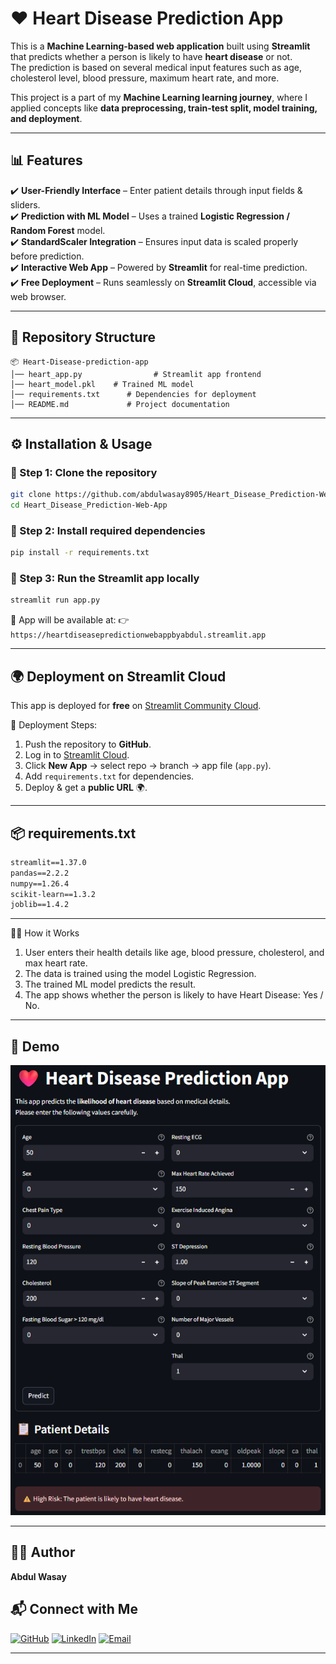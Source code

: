 # ❤️ Heart Disease Prediction App  

This is a **Machine Learning-based web application** built using **Streamlit** that predicts whether a person is likely to have **heart disease** or not.  
The prediction is based on several medical input features such as age, cholesterol level, blood pressure, maximum heart rate, and more.  

This project is a part of my **Machine Learning learning journey**, where I applied concepts like **data preprocessing, train-test split, model training, and deployment**.  

---

## 📊 Features  

✔️ **User-Friendly Interface** – Enter patient details through input fields & sliders.  
✔️ **Prediction with ML Model** – Uses a trained **Logistic Regression / Random Forest** model.  
✔️ **StandardScaler Integration** – Ensures input data is scaled properly before prediction.  
✔️ **Interactive Web App** – Powered by **Streamlit** for real-time prediction.  
✔️ **Free Deployment** – Runs seamlessly on **Streamlit Cloud**, accessible via web browser.  

---

## 📂 Repository Structure

```
📦 Heart-Disease-prediction-app
│── heart_app.py                # Streamlit app frontend
│── heart_model.pkl    # Trained ML model
│── requirements.txt      # Dependencies for deployment
│── README.md             # Project documentation
```


---

## ⚙️ Installation & Usage

### 🔹 Step 1: Clone the repository

```bash
git clone https://github.com/abdulwasay8905/Heart_Disease_Prediction-Web-App.git
cd Heart_Disease_Prediction-Web-App
```

### 🔹 Step 2: Install required dependencies

```bash
pip install -r requirements.txt
```

### 🔹 Step 3: Run the Streamlit app locally

```bash
streamlit run app.py
```
📌 App will be available at:
👉 `https://heartdiseasepredictionwebappbyabdul.streamlit.app`

---

## 🌍 Deployment on Streamlit Cloud

This app is deployed for **free** on [Streamlit Community Cloud](https://streamlit.io/cloud).

🔹 Deployment Steps:

1. Push the repository to **GitHub**.
2. Log in to [Streamlit Cloud](https://streamlit.io/cloud).
3. Click **New App** → select repo → branch → app file (`app.py`).
4. Add `requirements.txt` for dependencies.
5. Deploy & get a **public URL** 🌍.

---

## 📦 requirements.txt

```txt
streamlit==1.37.0
pandas==2.2.2
numpy==1.26.4
scikit-learn==1.3.2
joblib==1.4.2
```

---

🧑‍💻 How it Works
1. User enters their health details like age, blood pressure, cholesterol, and max heart rate.
2. The data is trained using the model Logistic Regression.
3. The trained ML model predicts the result.
4. The app shows whether the person is likely to have Heart Disease: Yes / No.

---

## 📸 Demo

![Heart-Disease-Prediction App Screenshot](HeartDiseaseAppDemo.png)

---

## 👨‍💻 Author

**Abdul Wasay**

## 📬 Connect with Me  

[![GitHub](https://img.shields.io/badge/GitHub-000?style=for-the-badge&logo=github&logoColor=white)](https://github.com/your-abdulwasay8905)
[![LinkedIn](https://img.shields.io/badge/LinkedIn-0A66C2?style=for-the-badge&logo=linkedin&logoColor=white)](www.linkedin.com/in/abdul-wasay-2a602329b)
[![Email](https://img.shields.io/badge/Email-D14836?style=for-the-badge&logo=gmail&logoColor=white)](mailto:wasay8892@gmail.com)

---
